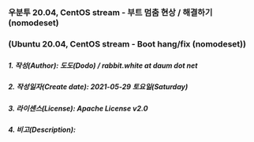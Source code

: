 ### 우분투 20.04, CentOS stream - 부트 멈춤 현상 / 해결하기 (nomodeset)
### (Ubuntu 20.04, CentOS stream - Boot hang/fix (nomodeset))
###
##### 1. 작성(Author): 도도(Dodo) / rabbit.white at daum dot net
##### 2. 작성일자(Create date): 2021-05-29 토요일(Saturday)
##### 3. 라이센스(License): Apache License v2.0
##### 4. 비고(Description):
#####

